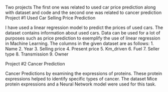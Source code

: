 Two projects
The first one was related to used car price prediction along with dataset and code
and the second one was related to cancer prediction
Project #1
Used Car Selling Price Prediction

I have used a linear regression model to predict the prices of used cars.
The dataset contains information about used cars. Data can be used for a lot of
purposes such as price prediction to exemplify the use of linear regression in
Machine Learning. The columns in the given dataset are as follows: 1. Name 2. Year
3. Selling price 4. Present price 5. Km_driven 6. Fuel 7. Seller type 8. Transmission 9.
Owner


Project #2
Cancer Prediction

Cancer Predictions by examining the expressions of proteins. These protein
expressions helped to identify specific types of cancer. The dataset Mice protein
expressions and a Neural Network model were used for this task.


